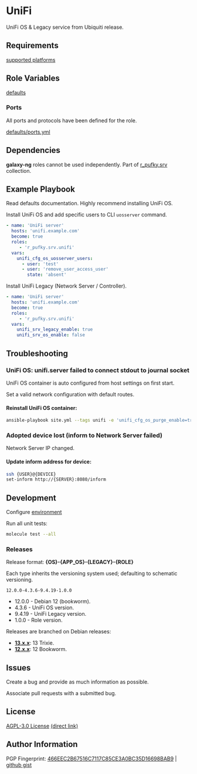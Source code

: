 # UniFi
UniFi OS & Legacy service from Ubiquiti release.

## Requirements
[supported platforms](https://github.com/r-pufky/ansible_unifi/blob/main/meta/main.yml)

## Role Variables
[defaults](https://github.com/r-pufky/ansible_unifi/tree/main/defaults/main)

### Ports
All ports and protocols have been defined for the role.

[defaults/ports.yml](https://github.com/r-pufky/ansible_unifi/blob/main/defaults/main/ports.yml)

## Dependencies
**galaxy-ng** roles cannot be used independently. Part of
[r_pufky.srv](https://github.com/r-pufky/ansible_collection_srv) collection.

## Example Playbook
Read defaults documentation. Highly recommend installing UniFi OS.

Install UniFi OS and add specific users to CLI `uosserver` command.

``` yaml
- name: 'UniFi server'
  hosts: 'unifi.example.com'
  become: true
  roles:
     - 'r_pufky.srv.unifi'
  vars:
    unifi_cfg_os_uosserver_users:
      - user: 'test'
      - user: 'remove_user_access_user'
        state: 'absent'
```

Install UniFi Legacy (Network Server / Controller).

``` yaml
- name: 'UniFi server'
  hosts: 'unifi.example.com'
  become: true
  roles:
     - 'r_pufky.srv.unifi'
  vars:
    unifi_srv_legacy_enable: true
    unifi_srv_os_enable: false
```

## Troubleshooting

### UniFi OS: unifi.server failed to connect stdout to journal socket
UniFi OS container is auto configured from host settings on first start.

Set a valid network configuration with default routes.

#### Reinstall UniFi OS container:
``` bash
ansible-playbook site.yml --tags unifi -e 'unifi_cfg_os_purge_enable=true'
```

### Adopted device lost (inform to Network Server failed)
Network Server IP changed.

#### Update inform address for device:
``` bash
ssh {USER}@{DEVICE}
set-inform http://{SERVER}:8080/inform
```

## Development
Configure [environment](https://github.com/r-pufky/ansible_collection_srv/blob/main/docs/dev/environment/README.md)

Run all unit tests:
``` bash
molecule test --all
```

### Releases
Release format: **{OS}-{APP_OS}-{LEGACY}-{ROLE}**

Each type inherits the versioning system used; defaulting to schematic
versioning.

`12.0.0-4.3.6-9.4.19-1.0.0`

* 12.0.0 - Debian 12 (bookworm).
* 4.3.6 - UniFi OS version.
* 9.4.19 - UniFi Legacy version.
* 1.0.0 - Role version.

Releases are branched on Debian releases:

* **[13.x.x](https://github.com/r-pufky/ansible_unifi)**: 13 Trixie.
* **[12.x.x](https://github.com/r-pufky/ansible_unifi/tree/12.x)**: 12 Bookworm.

## Issues
Create a bug and provide as much information as possible.

Associate pull requests with a submitted bug.

## License
[AGPL-3.0 License](https://www.tldrlegal.com/license/gnu-affero-general-public-license-v3-agpl-3-0)
 [(direct link)](https://github.com/r-pufky/ansible_unifi/blob/main/LICENSE)

## Author Information
PGP Fingerprint: [466EEC2B67516C7117C85CE3A0BC35D16698BAB9](https://keys.openpgp.org/vks/v1/by-fingerprint/466EEC2B67516C7117C85CE3A0BC35D16698BAB9)
| [github gist](https://gist.github.com/r-pufky/a8df36977c55b5bb20829267c4c49d22)
